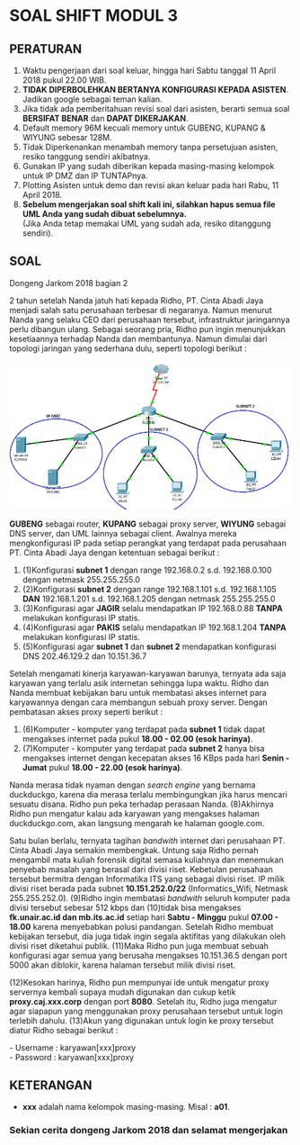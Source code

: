 # SOAL SHIFT MODUL 3
## PERATURAN
1. Waktu pengerjaan dari soal keluar, hingga hari Sabtu tanggal 11 April 2018 pukul 22.00 WIB.<br>
2. **TIDAK DIPERBOLEHKAN BERTANYA KONFIGURASI KEPADA ASISTEN**. Jadikan google sebagai teman kalian.<br>
2. Jika tidak ada pemberitahuan revisi soal dari asisten, berarti semua soal **BERSIFAT BENAR** dan **DAPAT DIKERJAKAN**.<br>
3. Default memory 96M kecuali memory untuk GUBENG, KUPANG & WIYUNG sebesar 128M.<br>
4. Tidak Diperkenankan menambah memory tanpa persetujuan asisten, resiko tanggung sendiri akibatnya.<br>
5. Gunakan IP yang sudah diberikan kepada masing-masing kelompok untuk IP DMZ dan IP TUNTAPnya.<br>
6. Plotting Asisten untuk demo dan revisi akan keluar pada hari Rabu, 11 April 2018.<br>
7. **Sebelum mengerjakan soal shift kali ini, silahkan hapus semua file UML Anda yang sudah dibuat sebelumnya.**<br>
(Jika Anda tetap memakai UML yang sudah ada, resiko ditanggung sendiri).<br>

## SOAL
Dongeng Jarkom 2018 bagian 2<br>
<p>2 tahun setelah Nanda jatuh hati kepada Ridho, PT. Cinta Abadi Jaya menjadi salah satu perusahaan terbesar di negaranya. Namun menurut Nanda yang selaku CEO dari perusahaan tersebut, infrastruktur jaringannya perlu dibangun ulang. Sebagai seorang pria, Ridho pun ingin menunjukkan kesetiaannya terhadap Nanda dan membantunya. Namun dimulai dari topologi jaringan yang sederhana dulu, seperti topologi berikut :</p>

![Topologi](/images/001.PNG)<br>

<p><b>GUBENG</b> sebagai router, <b>KUPANG</b> sebagai proxy server, <b>WIYUNG</b> sebagai DNS server, dan UML lainnya sebagai client. Awalnya mereka mengkonfigurasi IP pada setiap perangkat yang terdapat pada perusahaan PT. Cinta Abadi Jaya dengan ketentuan sebagai berikut : </p>

1. (1)Konfigurasi **subnet 1** dengan range 192.168.0.2 s.d. 192.168.0.100 dengan netmask 255.255.255.0<br>
2. (2)Konfigurasi **subnet 2** dengan range 192.168.1.101 s.d. 192.168.1.105 **DAN** 192.168.1.201 s.d. 192.168.1.205 dengan netmask 255.255.255.0<br>
3. (3)Konfigurasi agar **JAGIR** selalu mendapatkan IP 192.168.0.88 **TANPA** melakukan konfigurasi IP statis.<br>
4. (4)Konfigurasi agar **PAKIS** selalu mendapatkan IP 192.168.1.204 **TANPA** melakukan konfigurasi IP statis.<br>
5. (5)Konfigurasi agar **subnet 1** dan **subnet 2** mendapatkan konfigurasi DNS 202.46.129.2 dan 10.151.36.7<br>

<p>Setelah mengamati kinerja karyawan-karyawan barunya, ternyata ada saja karyawan yang terlalu asik internetan sehingga lupa waktu. Ridho dan Nanda membuat kebijakan baru untuk membatasi akses internet para karyawannya dengan cara membangun sebuah proxy server. Dengan pembatasan akses proxy seperti berikut :</p>

1. (6)Komputer - komputer yang terdapat pada **subnet 1** tidak dapat mengakses internet pada pukul **18.00 - 02.00 (esok harinya)**.<br>
2. (7)Komputer - komputer yang terdapat pada **subnet 2** hanya bisa mengakses internet dengan kecepatan akses 16 KBps pada hari **Senin - Jumat** pukul **18.00 - 22.00 (esok harinya)**.<br>

<p>Nanda merasa tidak nyaman dengan <i>search engine</i> yang bernama duckduckgo, karena dia merasa terlalu membingungkan jika harus mencari sesuatu disana. Ridho pun peka terhadap perasaan Nanda. (8)Akhirnya Ridho pun mengatur kalau ada karyawan yang mengakses halaman duckduckgo.com, akan langsung mengarah ke halaman google.com.</p>

<p>Satu bulan berlalu, ternyata tagihan <i>bandwith</i> internet dari perusahaan PT. Cinta Abadi Jaya semakin membengkak. Untung saja Ridho pernah mengambil mata kuliah forensik digital semasa kuliahnya dan menemukan penyebab masalah yang berasal dari divisi riset. Kebetulan perusahaan tersebut bermitra dengan Informatika ITS yang sebagai divisi riset. IP milik divisi riset berada pada subnet <b>10.151.252.0/22</b> (Informatics_Wifi, Netmask 255.255.252.0). (9)Ridho ingin membatasi <i>bandwith</i> seluruh komputer pada divisi tersebut sebesar 512 kbps dan (10)tidak bisa mengakses <b>fk.unair.ac.id dan mb.its.ac.id</b> setiap hari <b>Sabtu - Minggu</b> pukul <b>07.00 - 18.00</b> karena menyebabkan polusi pandangan. Setelah Ridho membuat kebijakan tersebut, dia juga tidak ingin segala aktifitas yang dilakukan oleh divisi riset diketahui publik. (11)Maka Ridho pun juga membuat sebuah konfigurasi agar semua yang berusaha mengakses 10.151.36.5 dengan port 5000 akan diblokir, karena halaman tersebut milik divisi riset.</p>

<p>(12)Kesokan harinya, Ridho pun mempunyai ide untuk mengatur proxy servernya kembali supaya mudah digunakan dan cukup ketik <b>proxy.caj.xxx.corp</b> dengan port <b>8080</b>. Setelah itu, Ridho juga mengatur agar siapapun yang menggunakan proxy perusahaan tersebut untuk login terlebih dahulu. (13)Akun yang digunakan untuk login ke proxy tersebut diatur Ridho sebagai berikut :</p>
- Username : karyawan[xxx]proxy<br>
- Password : karyawan[xxx]proxy<br>

## KETERANGAN
- **xxx** adalah nama kelompok masing-masing. Misal : **a01**.

### Sekian cerita dongeng Jarkom 2018 dan selamat mengerjakan